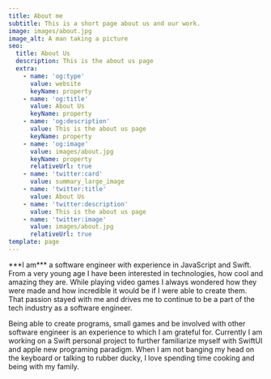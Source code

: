 ```yaml
---
title: About me
subtitle: This is a short page about us and our work.
image: images/about.jpg
image_alt: A man taking a picture
seo:
  title: About Us
  description: This is the about us page
  extra:
    - name: 'og:type'
      value: website
      keyName: property
    - name: 'og:title'
      value: About Us
      keyName: property
    - name: 'og:description'
      value: This is the about us page
      keyName: property
    - name: 'og:image'
      value: images/about.jpg
      keyName: property
      relativeUrl: true
    - name: 'twitter:card'
      value: summary_large_image
    - name: 'twitter:title'
      value: About Us
    - name: 'twitter:description'
      value: This is the about us page
    - name: 'twitter:image'
      value: images/about.jpg
      relativeUrl: true
template: page
---
```

\*\*\*I am\*\*\* a software engineer with experience in JavaScript and Swift. From a very young age I have been interested in technologies, how cool and amazing they are. While playing video games I always wondered how they were made and how incredible it would be if I were able to create them. That passion stayed with me and drives me to continue to be a part of the tech industry as a software engineer.

Being able to create programs, small games and be involved with other software engineer is an experience to which I am grateful for. Currently I am working on a Swift personal project to further familiarize myself with SwiftUI and apple new programing paradigm. When I am not banging my head on the keyboard or talking to rubber ducky, I love spending time cooking and being with my family.
